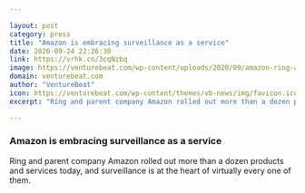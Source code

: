 ```yaml
---

layout: post
category: press
title: "Amazon is embracing surveillance as a service"
date: 2020-09-24 22:26:30
link: https://vrhk.co/3cqNzbq
image: https://venturebeat.com/wp-content/uploads/2020/09/amazon-ring-always-home.png?w=1200&strip=all
domain: venturebeat.com
author: "VentureBeat"
icon: https://venturebeat.com/wp-content/themes/vb-news/img/favicon.ico
excerpt: "Ring and parent company Amazon rolled out more than a dozen products and services today, and surveillance is at the heart of virtually every one of them."

---
```


### Amazon is embracing surveillance as a service

Ring and parent company Amazon rolled out more than a dozen products and services today, and surveillance is at the heart of virtually every one of them.